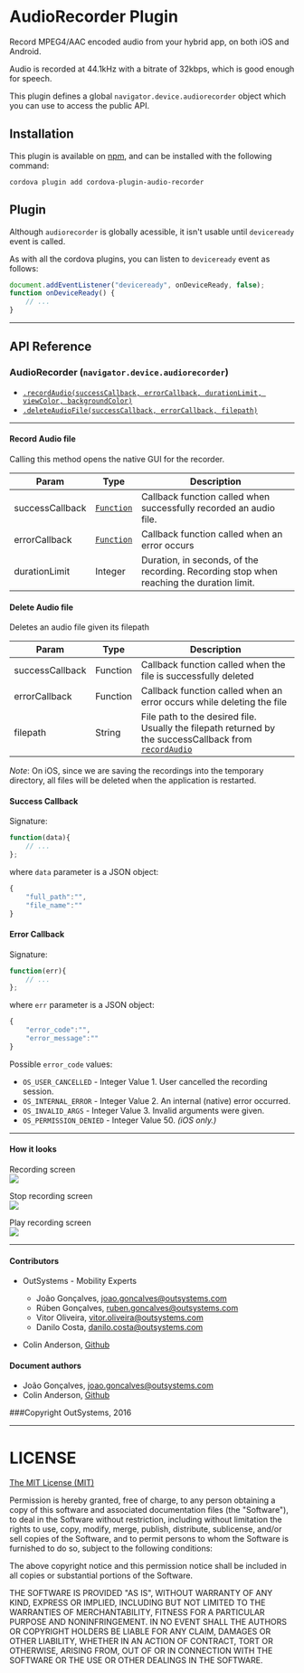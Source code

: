 # AudioRecorder Plugin
Record MPEG4/AAC encoded audio from your hybrid app, on both iOS and Android.

Audio is recorded at 44.1kHz with a bitrate of 32kbps, which is good enough for speech.

This plugin defines a global `navigator.device.audiorecorder` object which you can use to access the public API.

## Installation
This plugin is available on [npm](https://www.npmjs.com/package/cordova-plugin-audio-recorder), and can be installed with the following command:

```shell
cordova plugin add cordova-plugin-audio-recorder
``` 

## Plugin
Although `audiorecorder` is globally acessible, it isn't usable until `deviceready` event is called.

As with all the cordova plugins, you can listen to `deviceready` event as follows: 

```javascript
document.addEventListener("deviceready", onDeviceReady, false);
function onDeviceReady() {
    // ...
}
```
---

## API Reference

### AudioRecorder (`navigator.device.audiorecorder`)
 - [`.recordAudio(successCallback, errorCallback, durationLimit, viewColor, backgroundColor)`](#recordAudio)
 - [`.deleteAudioFile(successCallback, errorCallback, filepath)`](#deleteAudioFile)
 
---

<a name="recordAudio"></a>
#### Record Audio file
Calling this method opens the native GUI for the recorder.

| Param             | Type      | Description |
| ---               | ---       | --- |
| successCallback   | [`Function`](#successCallback)  | Callback function called when successfully recorded an audio file. |
| errorCallback     | [`Function`](#errorCallback)    | Callback function called when an error occurs |
| durationLimit     | Integer    | Duration, in seconds, of the recording. Recording stop when reaching the duration limit. |

<a name="deleteAudioFile"></a>
#### Delete Audio file
Deletes an audio file given its filepath

| Param             | Type      | Description   |
| ---               | ---       | ---           |
| successCallback   | Function  | Callback function called when the file is successfully deleted |
| errorCallback     | Function  | Callback function called when an error occurs while deleting the file |
| filepath          | String    | File path to the desired file. Usually the filepath returned by the successCallback from [`recordAudio`](#recordAudio) |

*Note*: On iOS, since we are saving the recordings into the temporary directory, all files will be deleted when the application is restarted. 

<a name="successCallback"></a>
#### Success Callback
Signature: 

```javascript
function(data){
    // ...
};
```

where `data` parameter is a JSON object:

```javascript
{
    "full_path":"",
    "file_name":""
}
```

<a name="errorCallback"></a>
#### Error Callback
Signature: 

```javascript
function(err){
    // ...
};
```

where `err` parameter is a JSON object:

```javascript
{
    "error_code":"",
    "error_message":""
}
```

Possible `error_code` values:

 - `OS_USER_CANCELLED` - Integer Value 1. User cancelled the recording session.
 - `OS_INTERNAL_ERROR` - Integer Value 2. An internal (native) error occurred.
 - `OS_INVALID_ARGS` - Integer Value 3. Invalid arguments were given.
 - `OS_PERMISSION_DENIED` - Integer Value 50.  _(iOS only.)_

---

#### How it looks
Recording screen <br />
![](http://i.imgur.com/EnMi0XDm.png=50x50)

Stop recording screen <br />
![](http://i.imgur.com/kzT2mugm.png=50x50)

Play recording screen <br />
![](http://i.imgur.com/s10ijTbm.png=50x50)

---

#### Contributors
- OutSystems - Mobility Experts
    - João Gonçalves, <joao.goncalves@outsystems.com>
    - Rúben Gonçalves, <ruben.goncalves@outsystems.com>
    - Vitor Oliveira, <vitor.oliveira@outsystems.com>
    - Danilo Costa, <danilo.costa@outsystems.com>

- Colin Anderson, [Github](https://github.com/cocowalla)

#### Document authors
- João Gonçalves, <joao.goncalves@outsystems.com>
- Colin Anderson, [Github](https://github.com/cocowalla)

###Copyright OutSystems, 2016

---

LICENSE
=======


[The MIT License (MIT)](http://www.opensource.org/licenses/mit-license.html)

Permission is hereby granted, free of charge, to any person obtaining a copy
of this software and associated documentation files (the "Software"), to deal
in the Software without restriction, including without limitation the rights
to use, copy, modify, merge, publish, distribute, sublicense, and/or sell
copies of the Software, and to permit persons to whom the Software is
furnished to do so, subject to the following conditions:

The above copyright notice and this permission notice shall be included in
all copies or substantial portions of the Software.

THE SOFTWARE IS PROVIDED "AS IS", WITHOUT WARRANTY OF ANY KIND, EXPRESS OR
IMPLIED, INCLUDING BUT NOT LIMITED TO THE WARRANTIES OF MERCHANTABILITY,
FITNESS FOR A PARTICULAR PURPOSE AND NONINFRINGEMENT. IN NO EVENT SHALL THE
AUTHORS OR COPYRIGHT HOLDERS BE LIABLE FOR ANY CLAIM, DAMAGES OR OTHER
LIABILITY, WHETHER IN AN ACTION OF CONTRACT, TORT OR OTHERWISE, ARISING FROM,
OUT OF OR IN CONNECTION WITH THE SOFTWARE OR THE USE OR OTHER DEALINGS IN
THE SOFTWARE.
